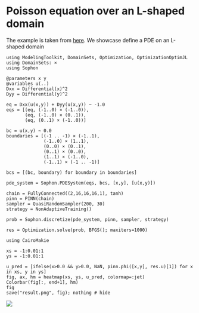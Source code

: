 # Poisson equation over an L-shaped domain

The example is taken from [here](https://arxiv.org/pdf/1907.04502.pdf). We showcase define a PDE on an L-shaped domain

```@example L
using ModelingToolkit, DomainSets, Optimization, OptimizationOptimJL
using DomainSets: ×
using Sophon

@parameters x y
@variables u(..)
Dxx = Differential(x)^2
Dyy = Differential(y)^2

eq = Dxx(u(x,y)) + Dyy(u(x,y)) ~ -1.0
eqs = [(eq, (-1..0) × (-1..0)),
       (eq, (-1..0) × (0..1)),
       (eq, (0..1) × (-1..0))]

bc = u(x,y) ~ 0.0
boundaries = [(-1 .. -1) × (-1..1),
              (-1..0) × (1..1),
              (0..0) × (0..1),
              (0..1) × (0..0),
              (1..1) × (-1..0),
              (-1..1) × (-1 .. -1)]

bcs = [(bc, boundary) for boundary in boundaries]

pde_system = Sophon.PDESystem(eqs, bcs, [x,y], [u(x,y)])
```

```@example L
chain = FullyConnected((2,16,16,16,1), tanh)
pinn = PINN(chain)
sampler = QuasiRandomSampler(200, 30)
strategy = NonAdaptiveTraining()

prob = Sophon.discretize(pde_system, pinn, sampler, strategy)

res = Optimization.solve(prob, BFGS(); maxiters=1000)

using CairoMakie

xs = -1:0.01:1
ys = -1:0.01:1

u_pred = [ifelse(x>0.0 && y>0.0, NaN, pinn.phi([x,y], res.u)[1]) for x in xs, y in ys]
fig, ax, hm = heatmap(xs, ys, u_pred, colormap=:jet)
Colorbar(fig[:, end+1], hm)
fig
save("result.png", fig); nothing # hide
```
![](result.png)
